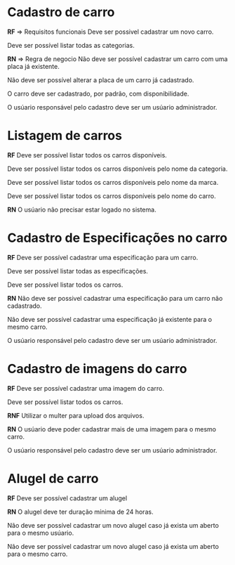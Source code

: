# Cadastro de carro

**RF** => Requisitos funcionais
Deve ser possivel cadastrar um novo carro.

Deve ser possível listar todas as categorias.

**RN** => Regra de negocio
Não deve ser possível cadastrar um carro com uma placa já existente.

Não deve ser possível alterar a placa de um carro já cadastrado.

O carro deve ser cadastrado, por padrão, com disponibilidade.

O usúario responsável pelo cadastro deve ser um usúario administrador.

# Listagem de carros

**RF**
Deve ser possível listar todos os carros disponíveis.

Deve ser possível listar todos os carros disponíveis pelo nome da categoria.

Deve ser possível listar todos os carros disponíveis pelo nome da marca.

Deve ser possível listar todos os carros disponíveis pelo nome do carro.

**RN**
O usúario não precisar estar logado no sistema.

# Cadastro de Especificações no carro

**RF**
Deve ser possível cadastrar uma especificação para um carro.

Deve ser possível listar todas as especificações.

Deve ser possível listar todos os carros.

**RN**
Não deve ser possivel cadastrar uma especificação para um carro não cadastrado.

Não deve ser possível cadastrar uma especificação já existente para o mesmo carro.

O usúario responsável pelo cadastro deve ser um usúario administrador.

# Cadastro de imagens do carro

**RF**
Deve ser possível cadastrar uma imagem do carro.

Deve ser possível listar todos os carros.

**RNF**
Utilizar o multer para upload dos arquivos.

**RN**
O usúario deve poder cadastrar mais de uma imagem para o mesmo carro.

O usúario responsável pelo cadastro deve ser um usúario administrador.

# Alugel de carro

**RF**
Deve ser possível cadastrar um alugel

**RN**
O alugel deve ter duração mínima de 24 horas.

Não deve ser possível cadastrar um novo alugel caso já exista um aberto para o mesmo usúario.

Não deve ser possível cadastrar um novo alugel caso já exista um aberto para o mesmo carro.
